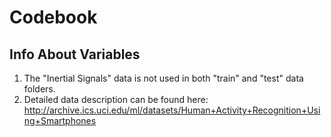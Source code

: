 Codebook
======================
Info About Variables
----------------------
1. The "Inertial Signals" data is not used in both "train" and "test" data folders.
2. Detailed data description can be found here: http://archive.ics.uci.edu/ml/datasets/Human+Activity+Recognition+Using+Smartphones
